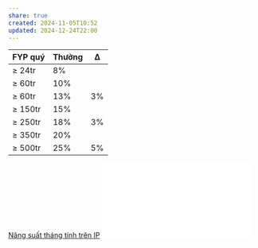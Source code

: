 ```yaml
---
share: true
created: 2024-11-05T10:52
updated: 2024-12-24T22:00
---
```

| FYP quý | Thưởng | Δ   |
| ------- | ------ | --- |
| ≥ 24tr  | 8%     |     |
| ≥ 60tr  | 10%    |     |
| ≥ 60tr  | 13%    | 3%  |
| ≥ 150tr | 15%    |     |
| ≥ 250tr | 18%    | 3%  |
| ≥ 350tr | 20%    |     |
| ≥ 500tr | 25%    | 5%  |

[Năng suất tháng tính trên IP](./N%C4%83ng%20su%E1%BA%A5t%20th%C3%A1ng%20t%C3%ADnh%20tr%C3%AAn%20IP.md)
![Công thức lẻ quý](./C%C3%B4ng%20th%E1%BB%A9c%20l%E1%BA%BB%20qu%C3%BD.md)